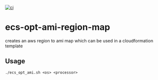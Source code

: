 [![ci](https://github.com/Balou9/ecs-ami/workflows/ci/badge.svg)](https://github.com/Balou9/ecs-ami/actions/workflows/ci.yml)

# ecs-opt-ami-region-map

creates an aws region to ami map which can be used in a cloudformation template

## Usage

```
./ecs_opt_ami.sh <os> <processor>
```
